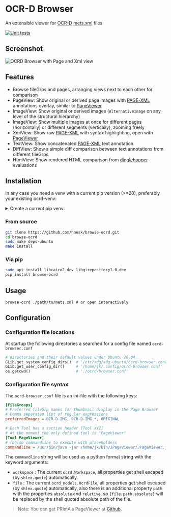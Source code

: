 # OCR-D Browser

An extensible viewer for [OCR-D](https://ocr-d.de/) [mets.xml](https://ocr-d.de/en/spec/mets) files

[![Unit tests](https://github.com/hnesk/browse-ocrd/workflows/Unit%20tests/badge.svg?branch=master)](https://github.com/hnesk/browse-ocrd/actions/workflows/unittest.yml)

## Screenshot

![OCRD Browser with Page and Xml view](docs/screenshot.png)


## Features

- Browse fileGrps and pages, arranging views next to each other for comparison
- PageView: Show original or derived page images with [PAGE-XML](https://ocr-d.de/en/spec/page) annotations overlay, similar to [PageViewer](https://github.com/PRImA-Research-Lab/prima-page-viewer)
- ImageView: Show original or derived images (`AlternativeImage` on any level of the structural hierarchy)
- ImageView: Show multiple images at once for different pages (horizontally) or different segments (vertically), zooming freely
- XmlView: Show raw [PAGE-XML](https://ocr-d.de/en/spec/page) with syntax highlighting, open with [PageViewer](https://github.com/PRImA-Research-Lab/prima-page-viewer)
- TextView: Show concatenated [PAGE-XML](https://ocr-d.de/en/spec/page) text annotation
- DiffView: Show a simple diff comparison between text annotations from different fileGrps  
- HtmlView: Show rendered HTML comparison from [dinglehopper](https://github.com/qurator-spk/dinglehopper) evaluations


## Installation 

In any case you need a venv with a current pip version (>=20), preferably your existing ocrd-venv:

<details>
  <summary>Create a current pip venv:</summary>

```bash
sudo apt install python3-pip python3-venv 
python3 -m venv venv
source venv/bin/activate
pip install --upgrade pip setuptools wheel
```
</details>


### From source
```bash
git clone https://github.com/hnesk/browse-ocrd.git 
cd browse-ocrd
sudo make deps-ubuntu
make install
```

### Via pip 

```bash
sudo apt install libcairo2-dev libgirepository1.0-dev
pip install browse-ocrd
```
 
## Usage
```
browse-ocrd ./path/to/mets.xml # or open interactively
```

## Configuration

### Configuration file locations

At startup the following directories a searched for a config file named `ocrd-browser.conf` 

```python
# directories and their default values under Ubuntu 20.04
GLib.get_system_config_dirs()  # '/etc/xdg/xdg-ubuntu/ocrd-browser.conf', '/etc/xdg/ocrd-browser.conf'
GLib.get_user_config_dir()     # '/home/jk/.config/ocrd-browser.conf'  
os.getcwd()                    # './ocrd-browser.conf'
```

### Configuration file syntax

The `ocrd-browser.conf` file is an ini-file with the following keys:
```ini
[FileGroups]
# Preferred fileGrp names for thumbnail display in the Page Browser 
# Comma seperated list of regular expressions
preferredImages = OCR-D-IMG, OCR-D-IMG.*, ORIGINAL

# Each Tool has a section header [Tool XYZ]
# At the moment the only defined tool is "PageViewer"  
[Tool PageViewer]
# (ba)sh commandline to execute with placeholders  
commandline = /usr/bin/java -jar /home/jk/bin/JPageViewer/JPageViewer.jar --resolve-dir {workspace.directory} {file.path.absolute}
```

The `commandline` string will be used as a python format string with the keyword arguments:

* `workspace` : The current `ocrd.Workspace`, all properties get shell escaped (by `shlex.quote`) automatically.
* `file` : The current `ocrd_models.OcrdFile`, all properties get shell escaped (by `shlex.quote`) automatically, also there is an additional property `path` with the properties `absolute` and `relative`, so `{file.path.absolute}` will be replaced by the shell quoted absolute path of the file. 

> Note: You can get PRImA's PageViewer at [Github](https://github.com/PRImA-Research-Lab/prima-page-viewer/releases).
